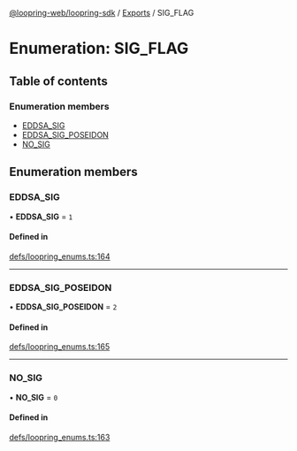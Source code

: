 [@loopring-web/loopring-sdk](../README.md) / [Exports](../modules.md) / SIG\_FLAG

# Enumeration: SIG\_FLAG

## Table of contents

### Enumeration members

- [EDDSA\_SIG](SIG_FLAG.md#eddsa_sig)
- [EDDSA\_SIG\_POSEIDON](SIG_FLAG.md#eddsa_sig_poseidon)
- [NO\_SIG](SIG_FLAG.md#no_sig)

## Enumeration members

### EDDSA\_SIG

• **EDDSA\_SIG** = `1`

#### Defined in

[defs/loopring_enums.ts:164](https://github.com/Loopring/loopring_sdk/blob/4fed49a/src/defs/loopring_enums.ts#L164)

___

### EDDSA\_SIG\_POSEIDON

• **EDDSA\_SIG\_POSEIDON** = `2`

#### Defined in

[defs/loopring_enums.ts:165](https://github.com/Loopring/loopring_sdk/blob/4fed49a/src/defs/loopring_enums.ts#L165)

___

### NO\_SIG

• **NO\_SIG** = `0`

#### Defined in

[defs/loopring_enums.ts:163](https://github.com/Loopring/loopring_sdk/blob/4fed49a/src/defs/loopring_enums.ts#L163)
